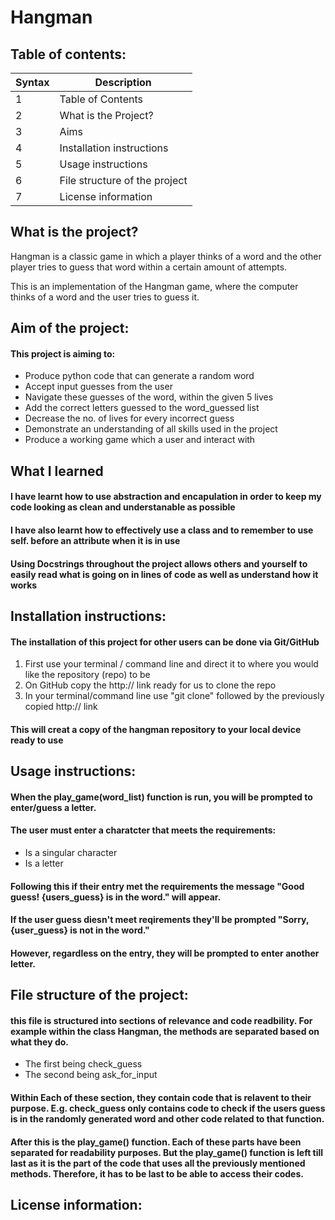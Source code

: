 # Hangman

## Table of contents:
| Syntax | Description |
| ----------- | ----------- |
| 1 | Table of Contents|
| 2 | What is the Project? |
| 3 | Aims |
| 4 | Installation instructions |
| 5 | Usage instructions |
| 6 | File structure of the project |
| 7 | License information |


## What is the project?
Hangman is a classic game in which a player thinks of a word and the other player tries to guess that word within a certain amount of attempts.

This is an implementation of the Hangman game, where the computer thinks of a word and the user tries to guess it. 

## Aim of the project:
#### This project is aiming to: 
- Produce python code that can generate a random word
- Accept input guesses from the user
- Navigate these guesses of the word, within the given 5 lives
- Add the correct letters guessed to the word_guessed list
- Decrease the no. of lives for every incorrect guess
- Demonstrate an understanding of all skills used in the project
- Produce a working game which a user and interact with

## What I learned
  #### I have learnt how to use abstraction and encapulation in order to keep my code looking as clean and understanable as possible
  #### I have also learnt how to effectively use a class and to remember to use self. before an attribute when it is in use

  #### Using Docstrings throughout the project allows others and yourself to easily read what is going on in lines of code as well as understand how it works

## Installation instructions:
#### The installation of this project for other users can be done via Git/GitHub
1. First use your terminal / command line and direct it to where you would like the repository (repo) to be
2. On GitHub copy the http:// link ready for us to clone the repo
3. In your terminal/command line use "git clone" followed by the previously copied http:// link
#### This will creat a copy of the hangman repository to your local device ready to use

## Usage instructions:
#### When the play_game(word_list) function is run, you will be prompted to enter/guess a letter.

#### The user must enter a charatcter that meets the requirements:
  - Is a singular character
  - Is a letter

#### Following this if their entry met the requirements the message "Good guess! {users_guess} is in the word." will appear. 
#### If the user guess diesn't meet reqirements they'll be prompted "Sorry, {user_guess} is not in the word."
#### However, regardless on the entry, they will be prompted to enter another letter.

## File structure of the project:
  #### this file is structured into sections of relevance and code readbility. For example within the class Hangman, the methods are separated based on what they do.
  - The first being check_guess
  - The second being ask_for_input
#### Within Each of these section, they contain code that is relavent to their purpose. E.g. check_guess only contains code to check if the users guess is in the randomly generated word and other code related to that function.

#### After this is the play_game() function. Each of these parts have been separated for readability purposes. But the play_game() function is left till last as it is the part of the code that uses all the previously mentioned methods. Therefore, it has to be last to be able to access their codes.
  
## License information:



